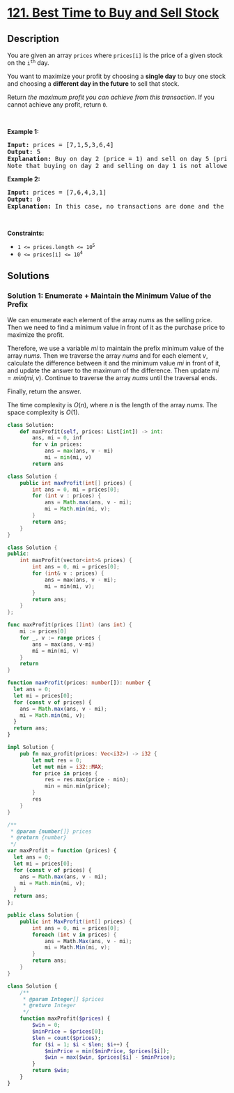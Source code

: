 # [121. Best Time to Buy and Sell Stock](https://leetcode.com/problems/best-time-to-buy-and-sell-stock)

## Description

<p>You are given an array <code>prices</code> where <code>prices[i]</code> is the price of a given stock on the <code>i<sup>th</sup></code> day.</p>

<p>You want to maximize your profit by choosing a <strong>single day</strong> to buy one stock and choosing a <strong>different day in the future</strong> to sell that stock.</p>

<p>Return <em>the maximum profit you can achieve from this transaction</em>. If you cannot achieve any profit, return <code>0</code>.</p>

<p>&nbsp;</p>
<p><strong class="example">Example 1:</strong></p>

<pre>
<strong>Input:</strong> prices = [7,1,5,3,6,4]
<strong>Output:</strong> 5
<strong>Explanation:</strong> Buy on day 2 (price = 1) and sell on day 5 (price = 6), profit = 6-1 = 5.
Note that buying on day 2 and selling on day 1 is not allowed because you must buy before you sell.
</pre>

<p><strong class="example">Example 2:</strong></p>

<pre>
<strong>Input:</strong> prices = [7,6,4,3,1]
<strong>Output:</strong> 0
<strong>Explanation:</strong> In this case, no transactions are done and the max profit = 0.
</pre>

<p>&nbsp;</p>
<p><strong>Constraints:</strong></p>

<ul>
	<li><code>1 &lt;= prices.length &lt;= 10<sup>5</sup></code></li>
	<li><code>0 &lt;= prices[i] &lt;= 10<sup>4</sup></code></li>
</ul>

## Solutions

### Solution 1: Enumerate + Maintain the Minimum Value of the Prefix

We can enumerate each element of the array $nums$ as the selling price. Then we need to find a minimum value in front of it as the purchase price to maximize the profit.

Therefore, we use a variable $mi$ to maintain the prefix minimum value of the array $nums$. Then we traverse the array $nums$ and for each element $v$, calculate the difference between it and the minimum value $mi$ in front of it, and update the answer to the maximum of the difference. Then update $mi = min(mi, v)$. Continue to traverse the array $nums$ until the traversal ends.

Finally, return the answer.

The time complexity is $O(n)$, where $n$ is the length of the array $nums$. The space complexity is $O(1)$.

<!-- tabs:start -->

```python
class Solution:
    def maxProfit(self, prices: List[int]) -> int:
        ans, mi = 0, inf
        for v in prices:
            ans = max(ans, v - mi)
            mi = min(mi, v)
        return ans
```

```java
class Solution {
    public int maxProfit(int[] prices) {
        int ans = 0, mi = prices[0];
        for (int v : prices) {
            ans = Math.max(ans, v - mi);
            mi = Math.min(mi, v);
        }
        return ans;
    }
}
```

```cpp
class Solution {
public:
    int maxProfit(vector<int>& prices) {
        int ans = 0, mi = prices[0];
        for (int& v : prices) {
            ans = max(ans, v - mi);
            mi = min(mi, v);
        }
        return ans;
    }
};
```

```go
func maxProfit(prices []int) (ans int) {
	mi := prices[0]
	for _, v := range prices {
		ans = max(ans, v-mi)
		mi = min(mi, v)
	}
	return
}
```

```ts
function maxProfit(prices: number[]): number {
  let ans = 0;
  let mi = prices[0];
  for (const v of prices) {
    ans = Math.max(ans, v - mi);
    mi = Math.min(mi, v);
  }
  return ans;
}
```

```rust
impl Solution {
    pub fn max_profit(prices: Vec<i32>) -> i32 {
        let mut res = 0;
        let mut min = i32::MAX;
        for price in prices {
            res = res.max(price - min);
            min = min.min(price);
        }
        res
    }
}
```

```js
/**
 * @param {number[]} prices
 * @return {number}
 */
var maxProfit = function (prices) {
  let ans = 0;
  let mi = prices[0];
  for (const v of prices) {
    ans = Math.max(ans, v - mi);
    mi = Math.min(mi, v);
  }
  return ans;
};
```

```cs
public class Solution {
    public int MaxProfit(int[] prices) {
        int ans = 0, mi = prices[0];
        foreach (int v in prices) {
            ans = Math.Max(ans, v - mi);
            mi = Math.Min(mi, v);
        }
        return ans;
    }
}
```

```php
class Solution {
    /**
     * @param Integer[] $prices
     * @return Integer
     */
    function maxProfit($prices) {
        $win = 0;
        $minPrice = $prices[0];
        $len = count($prices);
        for ($i = 1; $i < $len; $i++) {
            $minPrice = min($minPrice, $prices[$i]);
            $win = max($win, $prices[$i] - $minPrice);
        }
        return $win;
    }
}
```

<!-- tabs:end -->

<!-- end -->
